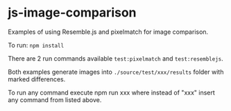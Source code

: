 # js-image-comparison
Examples of using Resemble.js and pixelmatch for image comparison.

To run: 
`npm install`

There are 2 run commands available `test:pixelmatch` and `test:resemblejs`. 

Both examples generate images into `./source/test/xxx/results` folder with marked differences. 

To run any command execute npm run xxx where instead of "xxx" insert any command from listed above.
